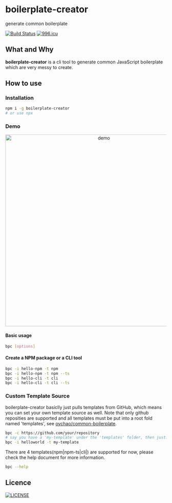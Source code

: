 # boilerplate-creator

generate common boilerplate

[![Build Status](https://travis-ci.org/oychao/boilerplate-creator.svg?branch=master)](https://travis-ci.org/oychao/boilerplate-creator) [![996.icu](https://img.shields.io/badge/link-996.icu-red.svg)](https://996.icu)

## What and Why

**boilerplate-creator** is a cli tool to generate common JavaScript boilerplate which are very messy to create.

## How to use

### Installation

```bash
npm i -g boilerplate-creator
# or use npx
```

### Demo

<p align="center">
    <img src="./docs/install-react.png" width=600 alt="demo">
</p>

#### Basic usage

```bash
bpc [options]
```

#### Create a NPM package or a CLI tool

```bash
bpc -i hello-npm -t npm
bpc -i hello-npm -t npm --ts
bpc -i hello-cli -t cli
bpc -i hello-cli -t cli --ts
```

### Custom Template Source

boilerplate-creator basiclly just pulls templates from GitHub, which means you can set your own template source as well. Note that only github reposities are supported and all templates must be put into a root fold named 'templates', see [oychao/common-boilerplate](https://github.com/oychao/common-boilerplate).

```bash
bpc -c https://github.com/your/repository
# say you have a 'my-template' under the 'templates' folder, then just:
bpc -i helloworld -t my-template
```

There are 4 templates(npm|npm-ts|cli|) are supported for now, please check the help document for more information.

```bash
bpc --help
```

## Licence

[![LICENSE](https://img.shields.io/badge/license-Anti%20996-blue.svg)](https://github.com/996icu/996.ICU/blob/master/LICENSE)
